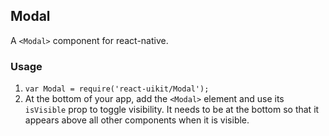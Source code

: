 ## Modal

A `<Modal>` component for react-native.

### Usage

1. `var Modal = require('react-uikit/Modal');`
2. At the bottom of your app, add the `<Modal>` element and use its
   `isVisible` prop to toggle visibility. It needs to be at the bottom
   so that it appears above all other components when it is visible.
